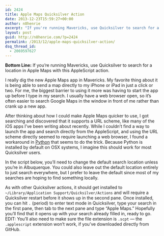 ```yaml
---
id: 2424
title: Apple Maps Quicksilver Action
date: 2013-12-23T15:59:27+00:00
author: n8henrie
excerpt: "If you're running Mavericks, use Quicksilver to search for a location in Apple Maps with this AppleScript action."
layout: post
guid: http://n8henrie.com/?p=2424
permalink: /2013/12/apple-maps-quicksilver-action/
dsq_thread_id:
  - 2069597627
---
```

**Bottom Line:** If you&#8217;re running Mavericks, use Quicksilver to search for a location in Apple Maps with this AppleScript action. <!--more-->

I really dig the new Apple Maps app in Mavericks. My favorite thing about it is being able to send a map directly to my iPhone or iPad in just a click or two. For me, the biggest barrier to using it more was having to start the app up before I type in my search. I usually have a web browser open, so it&#8217;s often easier to search Google Maps in the window in front of me rather than crank up a new app. 

After thinking about how I could make Apple Maps quicker to use, I got searching and discovered that it supports a URL scheme, like many of the iOS apps I&#8217;ve been writing about recently. While I couldn&#8217;t find a way to launch the app and search directly from the AppleScript, and using the URL scheme directly seemed to require launching a web browser, I found a workaround in [Python](http://n8henrie.com/tag/python/ "My Python posts") that seems to do the trick. Because Python is installed by default on OSX systems, I imagine this should work for most Quicksilver users.

In the script below, you&#8217;ll need to change the default search location unless you&#8217;re in Albuquerque. You could also leave out the default location entirely to just search everywhere, but I prefer to leave the default since most of my searches are hoping to find something locally. 

As with other Quicksilver actions, it should get installed to `~/Library/Application Support/Quicksilver/Actions` and will require a Quicksilver restart before it shows up in the second pane. Once installed, you can hit `.` (period) to enter text mode in Quicksilver, type your search in the first pane, then tab to the next pane and type &#8220;Apple Maps.&#8221; Hopefully you&#8217;ll find that it opens up with your search already filled in, ready to go. EDIT: You&#8217;ll also need to make sure the file extension is `.scpt` &#8212; the `.applescript` extension won&#8217;t work, if you&#8217;ve downloaded directly from GitHub.